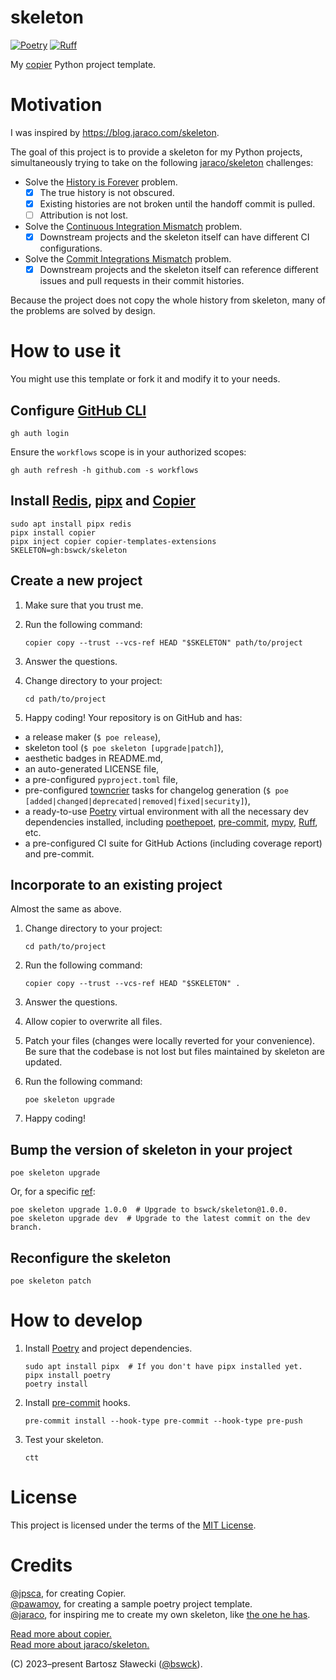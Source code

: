 # skeleton
[![Poetry](https://img.shields.io/endpoint?url=https://python-poetry.org/badge/v0.json)](https://python-poetry.org/)
[![Ruff](https://img.shields.io/endpoint?url=https://raw.githubusercontent.com/astral-sh/ruff/main/assets/badge/v2.json)](https://github.com/astral-sh/ruff)

My [copier](https://github.com/copier-org/copier) Python project template.

# Motivation
I was inspired by https://blog.jaraco.com/skeleton.

The goal of this project is to provide a skeleton for my Python projects,
simultaneously trying to take on the following [jaraco/skeleton](https://github.com/jaraco/skeleton) challenges:
- Solve the [History is Forever](https://blog.jaraco.com/skeleton/#history-is-forever) problem.
  - [x] The true history is not obscured.
  - [x] Existing histories are not broken until the handoff commit is pulled.
  - [ ] Attribution is not lost.
- Solve the [Continuous Integration Mismatch](https://blog.jaraco.com/skeleton/#continuous-integration-mismatch) problem.
  - [x] Downstream projects and the skeleton itself can have different CI configurations.
- Solve the [Commit Integrations Mismatch](https://blog.jaraco.com/skeleton/#commit-integrations-mismatch) problem.
  - [x] Downstream projects and the skeleton itself can reference different issues and pull requests in their commit histories.

Because the project does not copy the whole history from skeleton, many of the problems are solved by design.

# How to use it
You might use this template or fork it and modify it to your needs.

## Configure [GitHub CLI](https://cli.github.com/)

```shell
gh auth login
```

Ensure the `workflows` scope is in your authorized scopes:

```shell
gh auth refresh -h github.com -s workflows
```

## Install [Redis](https://github.com/redis/redis#readme), [pipx](https://github.com/pypa/pipx#readme) and [Copier](https://github.com/copier-org/copier#readme)

```shell
sudo apt install pipx redis
pipx install copier
pipx inject copier copier-templates-extensions
SKELETON=gh:bswck/skeleton
```

## Create a new project
1.  Make sure that you trust me.
1.  Run the following command:

    ```shell
    copier copy --trust --vcs-ref HEAD "$SKELETON" path/to/project
    ```

1.  Answer the questions.
1.  Change directory to your project:

    ```shell
    cd path/to/project
    ```

1. Happy coding!
Your repository is on GitHub and has:
- a release maker (`$ poe release`),
- skeleton tool (`$ poe skeleton [upgrade|patch]`),
- aesthetic badges in README.md,
- an auto-generated LICENSE file,
- a pre-configured `pyproject.toml` file,
- pre-configured [towncrier](https://github.com/twisted/towncrier#readme) tasks for changelog generation (`$ poe [added|changed|deprecated|removed|fixed|security]`),
- a ready-to-use [Poetry](https://python-poetry.org/) virtual environment with all the necessary dev dependencies installed, including [poethepoet](https://github.com/nat-n/poethepoet#readme), [pre-commit](https://pre-commit.com/),
[mypy](https://github.com/python/mypy#readme), [Ruff](https://github.com/astral-sh/ruff#readme), etc.
- a pre-configured CI suite for GitHub Actions (including coverage report) and pre-commit.

## Incorporate to an existing project
Almost the same as above.

1.  Change directory to your project:

    ```shell
    cd path/to/project
    ```

1.  Run the following command:

    ```shell
    copier copy --trust --vcs-ref HEAD "$SKELETON" .
    ```

1.  Answer the questions.
1.  Allow copier to overwrite all files.
1.  Patch your files (changes were locally reverted for your convenience).
    Be sure that the codebase is not lost but files maintained by skeleton are updated.
1.  Run the following command:

    ```shell
    poe skeleton upgrade
    ```

1.  Happy coding!


## Bump the version of skeleton in your project

```shell
poe skeleton upgrade
```

Or, for a specific [ref](https://www.atlassian.com/git/tutorials/refs-and-the-reflog):

```shell
poe skeleton upgrade 1.0.0  # Upgrade to bswck/skeleton@1.0.0.
poe skeleton upgrade dev  # Upgrade to the latest commit on the dev branch.
```

## Reconfigure the skeleton
```shell
poe skeleton patch
```

# How to develop

1.  Install [Poetry](https://python-poetry.org/) and project dependencies.

    ```shell
    sudo apt install pipx  # If you don't have pipx installed yet.
    pipx install poetry
    poetry install
    ```
1.  Install [pre-commit](https://pre-commit.com/) hooks.

    ```shell
    pre-commit install --hook-type pre-commit --hook-type pre-push
    ```

1.  Test your skeleton.

    ```shell
    ctt
    ```

# License
This project is licensed under the terms of the [MIT License](/LICENSE).

# Credits
[@jpsca](https://github.com/jpsca), for creating Copier.</br>
[@pawamoy](https://github.com/pawamoy), for creating a sample poetry project template.<br/>
[@jaraco](https://github.com/jaraco), for inspiring me to create my own skeleton, like [the one he has](https://github.com/jaraco/skeleton).

[Read more about copier.](https://copier.readthedocs.io/en/stable/)<br/>
[Read more about jaraco/skeleton.](https://blog.jaraco.com/skeleton)

(C) 2023–present Bartosz Sławecki ([@bswck](https://github.com/bswck)).
